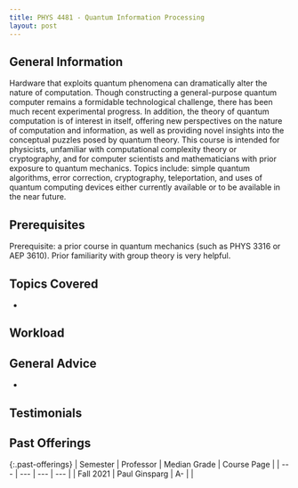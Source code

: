 ```yaml
---
title: PHYS 4481 - Quantum Information Processing
layout: post
---
```


<link rel="stylesheet" href="/main.css">

## General Information

Hardware that exploits quantum phenomena can dramatically alter the nature of computation. Though constructing a general-purpose quantum computer remains a formidable technological challenge, there has been much recent experimental progress. In addition, the theory of quantum computation is of interest in itself, offering new perspectives on the nature of computation and information, as well as providing novel insights into the conceptual puzzles posed by quantum theory. This course is intended for physicists, unfamiliar with computational complexity theory or cryptography, and for computer scientists and mathematicians with prior exposure to quantum mechanics. Topics include: simple quantum algorithms, error correction, cryptography, teleportation, and uses of quantum computing devices either currently available or to be available in the near future.

## Prerequisites

Prerequisite: a prior course in quantum mechanics (such as PHYS 3316 or AEP 3610). Prior familiarity with group theory is very helpful.

## Topics Covered

  - 

## Workload



## General Advice

  - 

## Testimonials



## Past Offerings

{:.past-offerings}
| Semester | Professor | Median Grade | Course Page |
| --- | --- | --- | --- |
| Fall 2021 | Paul Ginsparg | A- |  |

